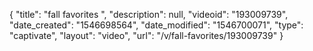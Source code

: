 {
    "title": "fall favorites ",
    "description": null,
    "videoid": "193009739",
    "date_created": "1546698564",
    "date_modified": "1546700071",
    "type": "captivate",
    "layout": "video",
    "url": "\/v\/fall-favorites\/193009739"
}
